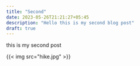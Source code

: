 ```yaml
---
title: "Second"
date: 2023-05-26T21:21:27+05:45
description: "Hello this is my second blog post"
draft: true
---
```


this is my second post

{{< img src="hike.jpg" >}}
